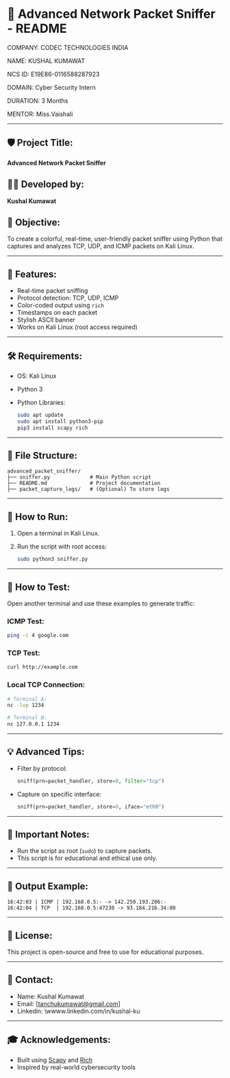 # 📄 Advanced Network Packet Sniffer - README
COMPANY: CODEC TECHNOLOGIES INDIA

NAME: KUSHAL KUMAWAT

NCS ID: E19E86-0116588287923

DOMAIN: Cyber Security Intern

DURATION: 3 Months

MENTOR: Miss.Vaishali

---

## 🛡️ Project Title:

**Advanced Network Packet Sniffer**

## 👨‍💻 Developed by:

**Kushal Kumawat**

## 🎯 Objective:

To create a colorful, real-time, user-friendly packet sniffer using Python that captures and analyzes TCP, UDP, and ICMP packets on Kali Linux.

---

## 🚀 Features:

* Real-time packet sniffing
* Protocol detection: TCP, UDP, ICMP
* Color-coded output using `rich`
* Timestamps on each packet
* Stylish ASCII banner
* Works on Kali Linux (root access required)

---

## 🛠️ Requirements:

* OS: Kali Linux
* Python 3
* Python Libraries:

  ```bash
  sudo apt update
  sudo apt install python3-pip
  pip3 install scapy rich
  ```

---

## 📁 File Structure:

```
advanced_packet_sniffer/
├── sniffer.py             # Main Python script
├── README.md              # Project documentation
├── packet_capture_logs/   # (Optional) To store logs
```

---

## 🧪 How to Run:

1. Open a terminal in Kali Linux.
2. Run the script with root access:

   ```bash
   sudo python3 sniffer.py
   ```

---

## 🧪 How to Test:

Open another terminal and use these examples to generate traffic:

### ICMP Test:

```bash
ping -c 4 google.com
```

### TCP Test:

```bash
curl http://example.com
```

### Local TCP Connection:

```bash
# Terminal A:
nc -lvp 1234

# Terminal B:
nc 127.0.0.1 1234
```

---

## 💡 Advanced Tips:

* Filter by protocol:

  ```python
  sniff(prn=packet_handler, store=0, filter="tcp")
  ```
* Capture on specific interface:

  ```python
  sniff(prn=packet_handler, store=0, iface="eth0")
  ```

---

## 🔐 Important Notes:

* Run the script as root (`sudo`) to capture packets.
* This script is for educational and ethical use only.

---

## 📝 Output Example:

```
16:42:03 | ICMP | 192.168.0.5:- -> 142.250.193.206:-
16:42:04 | TCP  | 192.168.0.5:47230 -> 93.184.216.34:80
```

---

## 📜 License:

This project is open-source and free to use for educational purposes.

---

## 📧 Contact:

* Name: Kushal Kumawat
* Email: \[[tanchukumawat@gmail.com](mailto:your-email@example.com)]
* Linkedin: \wwww.linkedin.com/in/kushal-ku

---

## 🎓 Acknowledgements:

* Built using [Scapy](https://scapy.net/) and [Rich](https://rich.readthedocs.io/en/stable/)
* Inspired by real-world cybersecurity tools
